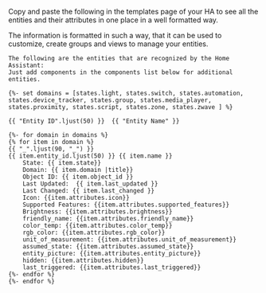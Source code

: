 Copy and paste the following in the templates page of your HA to see all the entities and their attributes in one place in a well formatted way.

The information is formatted in such a way, that it can be used to customize, create groups and views to manage your entities.


```
The following are the entities that are recognized by the Home Assistant:
Just add components in the components list below for additional entities.

{%- set domains = [states.light, states.switch, states.automation, states.device_tracker, states.group, states.media_player, states.proximity, states.script, states.zone, states.zwave ] %}

{{ "Entity ID".ljust(50) }}  {{ "Entity Name" }}

{%- for domain in domains %}
{% for item in domain %}
{{ "_".ljust(90, "_") }}
{{ item.entity_id.ljust(50) }} {{ item.name }}
    State: {{ item.state}}
    Domain: {{ item.domain |title}}
    Object ID: {{ item.object_id }}
    Last Updated:  {{ item.last_updated }}
    Last Changed: {{ item.last_changed }}
    Icon: {{item.attributes.icon}}
    Supported Features: {{item.attributes.supported_features}}
    Brightness: {{item.attributes.brightness}}
    friendly_name: {{item.attributes.friendly_name}}
    color_temp: {{item.attributes.color_temp}}
    rgb_color: {{item.attributes.rgb_color}}
    unit_of_measurement: {{item.attributes.unit_of_measurement}}
    assumed_state: {{item.attributes.assumed_state}}
    entity_picture: {{item.attributes.entity_picture}}
    hidden: {{item.attributes.hidden}}
    last_triggered: {{item.attributes.last_triggered}}
{%- endfor %}
{%- endfor %}

```
